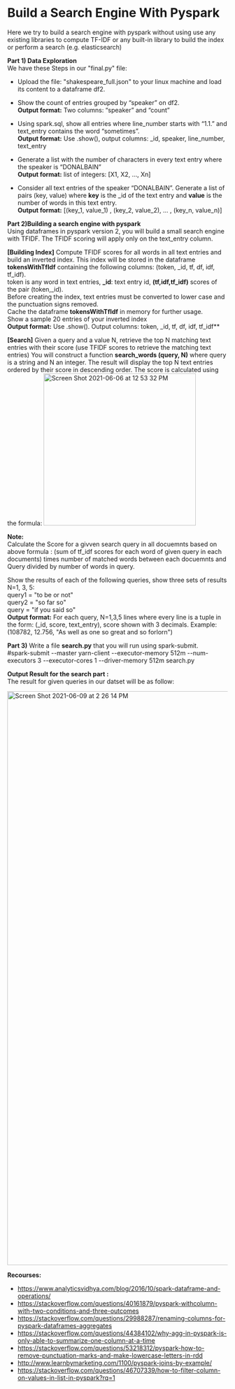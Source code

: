 # Build a Search Engine With Pyspark
Here we try to build a search engine with pyspark without using use any existing libraries to compute TF-IDF or any built-in library to build the index or perform a search (e.g. elasticsearch)

**Part 1) Data Exploration**<br />
We have these Steps in our "final.py" file:
- Upload the file: "shakespeare_full.json" to your linux machine and load its content to a dataframe df2.
- Show the count of entries grouped by “speaker” on df2.\
**Output format:** Two columns: “speaker” and “count”

- Using spark.sql, show all entries where line_number starts with “1.1.” and text_entry contains the word “sometimes”.\
**Output format:** Use .show(), output columns: _id, speaker, line_number, text_entry

- Generate a list with the number of characters in every text entry where the speaker is “DONALBAIN”\
**Output format:** list of integers:  [X1, X2, …, Xn]

- Consider all text entries of the speaker “DONALBAIN”. Generate a list of pairs (key, value) where **key** is the _id of the text entry and **value** is the number of words in this text entry.\
**Output format:** [(key_1, value_1) , (key_2, value_2), … , (key_n, value_n)]

**Part 2)Building a search engine with pyspark**<br />
Using dataframes in pyspark version 2, you will build a small search engine with TFIDF. The TFIDF scoring will apply only on the text_entry column.

**[Building Index]** Compute TFIDF scores for all words in all text entries and build an inverted index. This index will be stored in the dataframe **tokensWithTfIdf** containing the following columns: (token, _id, tf, df, idf, tf_idf).\
token is any word in text entries, **_id**: text entry id, **(tf,idf,tf_idf)** scores of the pair (token,_id).\
Before creating the index, text entries must be converted to lower case and the punctuation signs removed.\
Cache the dataframe **tokensWithTfIdf** in memory for further usage.\
Show a sample 20 entries of your inverted index \
**Output format:** Use .show(). Output columns: token, _id, tf, df, idf, tf_idf**

**[Search]** Given a query and a value N, retrieve the top N matching text entries with their score (use TFIDF scores to retrieve the matching text entries)
You will construct a function **search_words (query, N)** where query is a string and N an integer. The result will display the top N text entries ordered by their score in descending order.
The score is calculated using the formula:
<img width="348" alt="Screen Shot 2021-06-06 at 12 53 32 PM" src="https://user-images.githubusercontent.com/81987771/120933027-4e097900-c6c6-11eb-8a1d-796b75bbe246.png">

**Note:**\
Calculate the Score for a givven search query in all docuemnts based on above formula : (sum of tf_idf scores for each word of given query in each documents) times number of matched words between each docuemnts and Query divided by number of words in query.

Show the results of each of the following queries, show three sets of results N=1, 3, 5:\
query1 = "to be or not"\
query2 = "so far so"\
query = "if you said so"\
**Output format:**  For each query, N=1,3,5 lines where every line is a tuple in the form: (_id, score, text_entry), score shown with 3 decimals. Example: (108782, 12.756, "As well as one so great and so forlorn")

**Part 3)** Write a file **search.py** that you will run using spark-submit.\
#spark-submit --master yarn-client --executor-memory 512m --num-executors 3 --executor-cores 1 --driver-memory 512m search.py

**Output Result for the search part :**\
The result for given queries in our datset will be as follow:

<img width="1313" alt="Screen Shot 2021-06-09 at 2 26 14 PM" src="https://user-images.githubusercontent.com/81987771/121408818-ca9e9080-c92e-11eb-8cd1-2295ce2f610f.png">


**Recourses:**
- https://www.analyticsvidhya.com/blog/2016/10/spark-dataframe-and-operations/
- https://stackoverflow.com/questions/40161879/pyspark-withcolumn-with-two-conditions-and-three-outcomes
- https://stackoverflow.com/questions/29988287/renaming-columns-for-pyspark-dataframes-aggregates
- https://stackoverflow.com/questions/44384102/why-agg-in-pyspark-is-only-able-to-summarize-one-column-at-a-time
- https://stackoverflow.com/questions/53218312/pyspark-how-to-remove-punctuation-marks-and-make-lowercase-letters-in-rdd
- http://www.learnbymarketing.com/1100/pyspark-joins-by-example/
- https://stackoverflow.com/questions/46707339/how-to-filter-column-on-values-in-list-in-pyspark?rq=1

